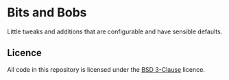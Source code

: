 # Bits and Bobs

Little tweaks and additions that are configurable and have sensible defaults.

## Licence

All code in this repository is licensed under the [BSD 3-Clause](./LICENSE) licence.
